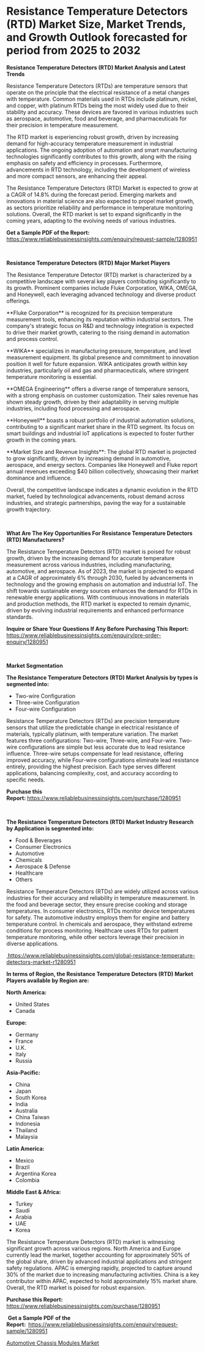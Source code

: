 <p><h1>Resistance Temperature Detectors (RTD) Market Size, Market Trends, and Growth Outlook forecasted for period from 2025 to 2032</h1></p><p><strong>Resistance Temperature Detectors (RTD) Market Analysis and Latest Trends</strong></p>
<p><p>Resistance Temperature Detectors (RTDs) are temperature sensors that operate on the principle that the electrical resistance of a metal changes with temperature. Common materials used in RTDs include platinum, nickel, and copper, with platinum RTDs being the most widely used due to their stability and accuracy. These devices are favored in various industries such as aerospace, automotive, food and beverage, and pharmaceuticals for their precision in temperature measurement.</p><p>The RTD market is experiencing robust growth, driven by increasing demand for high-accuracy temperature measurement in industrial applications. The ongoing adoption of automation and smart manufacturing technologies significantly contributes to this growth, along with the rising emphasis on safety and efficiency in processes. Furthermore, advancements in RTD technology, including the development of wireless and more compact sensors, are enhancing their appeal.</p><p>The Resistance Temperature Detectors (RTD) Market is expected to grow at a CAGR of 14.8% during the forecast period. Emerging markets and innovations in material science are also expected to propel market growth, as sectors prioritize reliability and performance in temperature monitoring solutions. Overall, the RTD market is set to expand significantly in the coming years, adapting to the evolving needs of various industries.</p></p>
<p><strong>Get a Sample PDF of the Report:&nbsp;</strong> <a href="https://www.reliablebusinessinsights.com/enquiry/request-sample/1280951?utm_campaign=3062&utm_medium=2&utm_source=Github&utm_content=ia&utm_term=24032025&utm_id=resistance-temperature-detectors-rtd">https://www.reliablebusinessinsights.com/enquiry/request-sample/1280951</a></p>
<p>&nbsp;</p>
<p><strong>Resistance Temperature Detectors (RTD) Major Market Players</strong></p>
<p><p>The Resistance Temperature Detector (RTD) market is characterized by a competitive landscape with several key players contributing significantly to its growth. Prominent companies include Fluke Corporation, WIKA, OMEGA, and Honeywell, each leveraging advanced technology and diverse product offerings.</p><p>**Fluke Corporation** is recognized for its precision temperature measurement tools, enhancing its reputation within industrial sectors. The company's strategic focus on R&D and technology integration is expected to drive their market growth, catering to the rising demand in automation and process control.</p><p>**WIKA** specializes in manufacturing pressure, temperature, and level measurement equipment. Its global presence and commitment to innovation position it well for future expansion. WIKA anticipates growth within key industries, particularly oil and gas and pharmaceuticals, where stringent temperature monitoring is essential.</p><p>**OMEGA Engineering** offers a diverse range of temperature sensors, with a strong emphasis on customer customization. Their sales revenue has shown steady growth, driven by their adaptability in serving multiple industries, including food processing and aerospace.</p><p>**Honeywell** boasts a robust portfolio of industrial automation solutions, contributing to a significant market share in the RTD segment. Its focus on smart buildings and industrial IoT applications is expected to foster further growth in the coming years.</p><p>**Market Size and Revenue Insights**: The global RTD market is projected to grow significantly, driven by increasing demand in automotive, aerospace, and energy sectors. Companies like Honeywell and Fluke report annual revenues exceeding $40 billion collectively, showcasing their market dominance and influence. </p><p>Overall, the competitive landscape indicates a dynamic evolution in the RTD market, fueled by technological advancements, robust demand across industries, and strategic partnerships, paving the way for a sustainable growth trajectory.</p></p>
<p>&nbsp;</p>
<p><strong>What Are The Key Opportunities For Resistance Temperature Detectors (RTD) Manufacturers?</strong></p>
<p><p>The Resistance Temperature Detectors (RTD) market is poised for robust growth, driven by the increasing demand for accurate temperature measurement across various industries, including manufacturing, automotive, and aerospace. As of 2023, the market is projected to expand at a CAGR of approximately 6% through 2030, fueled by advancements in technology and the growing emphasis on automation and industrial IoT. The shift towards sustainable energy sources enhances the demand for RTDs in renewable energy applications. With continuous innovations in materials and production methods, the RTD market is expected to remain dynamic, driven by evolving industrial requirements and enhanced performance standards.</p></p>
<p><strong>Inquire or Share Your Questions If Any Before Purchasing This Report:</strong> <a href="https://www.reliablebusinessinsights.com/enquiry/pre-order-enquiry/1280951?utm_campaign=3062&utm_medium=2&utm_source=Github&utm_content=ia&utm_term=24032025&utm_id=resistance-temperature-detectors-rtd">https://www.reliablebusinessinsights.com/enquiry/pre-order-enquiry/1280951</a></p>
<p>&nbsp;</p>
<p><strong>Market Segmentation</strong></p>
<p><strong>The Resistance Temperature Detectors (RTD) Market Analysis by types is segmented into:</strong></p>
<p><ul><li>Two-wire Configuration</li><li>Three-wire Configuration</li><li>Four-wire Configuration</li></ul></p>
<p><p>Resistance Temperature Detectors (RTDs) are precision temperature sensors that utilize the predictable change in electrical resistance of materials, typically platinum, with temperature variation. The market features three configurations: Two-wire, Three-wire, and Four-wire. Two-wire configurations are simple but less accurate due to lead resistance influence. Three-wire setups compensate for lead resistance, offering improved accuracy, while Four-wire configurations eliminate lead resistance entirely, providing the highest precision. Each type serves different applications, balancing complexity, cost, and accuracy according to specific needs.</p></p>
<p><strong>Purchase this Report:&nbsp;</strong><a href="https://www.reliablebusinessinsights.com/purchase/1280951?utm_campaign=3062&utm_medium=2&utm_source=Github&utm_content=ia&utm_term=24032025&utm_id=resistance-temperature-detectors-rtd">https://www.reliablebusinessinsights.com/purchase/1280951</a></p>
<p>&nbsp;</p>
<p><strong>The Resistance Temperature Detectors (RTD) Market Industry Research by Application is segmented into:</strong></p>
<p><ul><li>Food & Beverages</li><li>Consumer Electronics</li><li>Automotive</li><li>Chemicals</li><li>Aerospace & Defense</li><li>Healthcare</li><li>Others</li></ul></p>
<p><p>Resistance Temperature Detectors (RTDs) are widely utilized across various industries for their accuracy and reliability in temperature measurement. In the food and beverage sector, they ensure precise cooking and storage temperatures. In consumer electronics, RTDs monitor device temperatures for safety. The automotive industry employs them for engine and battery temperature control. In chemicals and aerospace, they withstand extreme conditions for process monitoring. Healthcare uses RTDs for patient temperature monitoring, while other sectors leverage their precision in diverse applications.</p></p>
<p><a href="https://www.reliablebusinessinsights.com/global-resistance-temperature-detectors-market-r1280951?utm_campaign=3062&utm_medium=2&utm_source=Github&utm_content=ia&utm_term=24032025&utm_id=resistance-temperature-detectors-rtd">&nbsp;https://www.reliablebusinessinsights.com/global-resistance-temperature-detectors-market-r1280951</a></p>
<p><strong>In terms of Region, the Resistance Temperature Detectors (RTD) Market Players available by Region are:</strong></p>
<p>
    <p> <strong> North America: </strong>
        <ul>
            <li>United States</li>
            <li>Canada</li>
        </ul>
        </p> 
    <p> <strong> Europe: </strong>
        <ul>
            <li>Germany</li>
            <li>France</li>
            <li>U.K.</li>
            <li>Italy</li>
            <li>Russia</li>
        </ul>
        </p> 
    <p> <strong> Asia-Pacific: </strong>
        <ul>
            <li>China</li>
            <li>Japan</li>
            <li>South Korea</li>
            <li>India</li>
            <li>Australia</li>
            <li>China Taiwan</li>
            <li>Indonesia</li>
            <li>Thailand</li>
            <li>Malaysia</li>
        </ul>
        </p> 
    <p> <strong> Latin America: </strong>
        <ul>
            <li>Mexico</li>
            <li>Brazil</li>
            <li>Argentina Korea</li>
            <li>Colombia</li>
        </ul>
        </p> 
    <p> <strong> Middle East & Africa: </strong>
        <ul>
            <li>Turkey</li>
            <li>Saudi</li>
            <li>Arabia</li>
            <li>UAE</li>
            <li>Korea</li>
        </ul>
    </p>
    </p>
<p><p>The Resistance Temperature Detectors (RTD) market is witnessing significant growth across various regions. North America and Europe currently lead the market, together accounting for approximately 50% of the global share, driven by advanced industrial applications and stringent safety regulations. APAC is emerging rapidly, projected to capture around 30% of the market due to increasing manufacturing activities. China is a key contributor within APAC, expected to hold approximately 15% market share. Overall, the RTD market is poised for robust expansion.</p></p>
<p><strong>Purchase this Report: </strong><a href="https://www.reliablebusinessinsights.com/purchase/1280951?utm_campaign=3062&utm_medium=2&utm_source=Github&utm_content=ia&utm_term=24032025&utm_id=resistance-temperature-detectors-rtd">https://www.reliablebusinessinsights.com/purchase/1280951</a></p>
<p>&nbsp;<strong>Get a Sample PDF of the Report:&nbsp;&nbsp;</strong><a href="https://www.reliablebusinessinsights.com/enquiry/request-sample/1280951?utm_campaign=3062&utm_medium=2&utm_source=Github&utm_content=ia&utm_term=24032025&utm_id=resistance-temperature-detectors-rtd">https://www.reliablebusinessinsights.com/enquiry/request-sample/1280951</a></p>
<p><strong></strong></p>
<p><p><a href="https://github.com/lefiobakali/Market-Research-Report-List-1/blob/main/automotive-chassis-modules-market.md?utm_campaign=3062&utm_medium=2&utm_source=Github&utm_content=ia&utm_term=24032025&utm_id=resistance-temperature-detectors-rtd">Automotive Chassis Modules Market</a></p></p>
